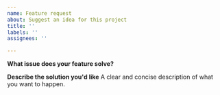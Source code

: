 ```yaml
---
name: Feature request
about: Suggest an idea for this project
title: ''
labels: ''
assignees: ''

---
```


**What issue does your feature solve?**

**Describe the solution you'd like**
A clear and concise description of what you want to happen.
